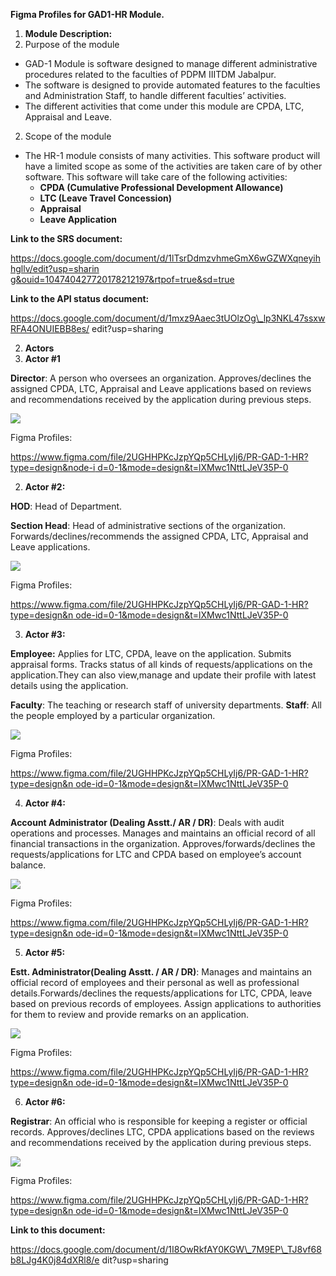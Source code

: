 **Figma Profiles for GAD1-HR Module.**

1. **Module Description:**
1. Purpose of the module
- GAD-1 Module is software designed to manage different administrative procedures related to the faculties of PDPM IIITDM Jabalpur.
- The software is designed to provide automated features to the faculties and Administration Staff, to handle different faculties’ activities.
- The different activities that come under this module are CPDA, LTC, Appraisal and Leave.
2. Scope of the module
- The HR-1 module consists of many activities. This software product will have a limited scope as some of the activities are taken care of by other software. This software will take care of the following activities:
  - **CPDA (Cumulative Professional Development Allowance)**
  - **LTC (Leave Travel Concession)**
  - **Appraisal**
  - **Leave Application**

**Link to the SRS document:**

[https://docs.google.com/document/d/1lTsrDdmzvhmeGmX6wGZWXqneyihhgllv/edit?usp=sharin g&ouid=104740427720178212197&rtpof=true&sd=true](https://docs.google.com/document/d/1lTsrDdmzvhmeGmX6wGZWXqneyihhgllv/edit?usp=sharing&ouid=104740427720178212197&rtpof=true&sd=true)

**Link to the API status document:**

https://docs.google.com/document/d/1mxz9Aaec3tUOlzOg\_lp3NKL47ssxwRFA4ONUIEBB8es/ edit?usp=sharing

2. **Actors**
1. **Actor #1**

**Director**: A person who oversees an organization. Approves/declines the assigned CPDA, LTC, Appraisal and Leave applications based on reviews and recommendations received by the application during previous steps.

![](Aspose.Words.1f30d00b-e6e2-4b6c-a8c6-dda01da69921.001.png)

Figma Profiles:

[https://www.figma.com/file/2UGHHPKcJzpYQp5CHLyIj6/PR-GAD-1-HR?type=design&node-i d=0-1&mode=design&t=lXMwc1NttLJeV35P-0](https://www.figma.com/file/2UGHHPKcJzpYQp5CHLyIj6/PR-GAD-1-HR?type=design&node-id=0-1&mode=design&t=lXMwc1NttLJeV35P-0)

2. **Actor #2:**

**HOD**: Head of Department.

**Section Head**: Head of administrative sections of the organization. Forwards/declines/recommends the assigned CPDA, LTC, Appraisal and Leave applications.

![](Aspose.Words.1f30d00b-e6e2-4b6c-a8c6-dda01da69921.002.png)

Figma Profiles:

[https://www.figma.com/file/2UGHHPKcJzpYQp5CHLyIj6/PR-GAD-1-HR?type=design&n ode-id=0-1&mode=design&t=lXMwc1NttLJeV35P-0](https://www.figma.com/file/2UGHHPKcJzpYQp5CHLyIj6/PR-GAD-1-HR?type=design&node-id=0-1&mode=design&t=lXMwc1NttLJeV35P-0)

3. **Actor #3:**

**Employee:** Applies for LTC, CPDA, leave on the application. Submits appraisal forms. Tracks status of all kinds of requests/applications on the application.They can also view,manage and update their profile with latest details using the application.

**Faculty**: The teaching or research staff of university departments. **Staff**: All the people employed by a particular organization.

![](Aspose.Words.1f30d00b-e6e2-4b6c-a8c6-dda01da69921.003.png)

Figma Profiles:

[https://www.figma.com/file/2UGHHPKcJzpYQp5CHLyIj6/PR-GAD-1-HR?type=design&n ode-id=0-1&mode=design&t=lXMwc1NttLJeV35P-0](https://www.figma.com/file/2UGHHPKcJzpYQp5CHLyIj6/PR-GAD-1-HR?type=design&node-id=0-1&mode=design&t=lXMwc1NttLJeV35P-0)

4. **Actor #4:**

**Account Administrator (Dealing Asstt./ AR / DR)**: Deals with audit operations and processes. Manages and maintains an official record of all financial transactions in the organization. Approves/forwards/declines the requests/applications for LTC and CPDA based on employee’s account balance.

![](Aspose.Words.1f30d00b-e6e2-4b6c-a8c6-dda01da69921.004.png)

Figma Profiles:

[https://www.figma.com/file/2UGHHPKcJzpYQp5CHLyIj6/PR-GAD-1-HR?type=design&n ode-id=0-1&mode=design&t=lXMwc1NttLJeV35P-0](https://www.figma.com/file/2UGHHPKcJzpYQp5CHLyIj6/PR-GAD-1-HR?type=design&node-id=0-1&mode=design&t=lXMwc1NttLJeV35P-0)

5. **Actor #5:**

**Estt. Administrator(Dealing Asstt. / AR / DR)**: Manages and maintains an official record of employees and their personal as well as professional details.Forwards/declines the requests/applications for LTC, CPDA, leave based on previous records of employees. Assign applications to authorities for them to review and provide remarks on an application.

![](Aspose.Words.1f30d00b-e6e2-4b6c-a8c6-dda01da69921.005.png)

Figma Profiles:

[https://www.figma.com/file/2UGHHPKcJzpYQp5CHLyIj6/PR-GAD-1-HR?type=design&n ode-id=0-1&mode=design&t=lXMwc1NttLJeV35P-0](https://www.figma.com/file/2UGHHPKcJzpYQp5CHLyIj6/PR-GAD-1-HR?type=design&node-id=0-1&mode=design&t=lXMwc1NttLJeV35P-0)

6. **Actor #6:**

**Registrar**: An official who is responsible for keeping a register or official records. Approves/declines LTC, CPDA applications based on the reviews and recommendations received by the application during previous steps.

![](Aspose.Words.1f30d00b-e6e2-4b6c-a8c6-dda01da69921.006.png)

Figma Profiles:

[https://www.figma.com/file/2UGHHPKcJzpYQp5CHLyIj6/PR-GAD-1-HR?type=design&n ode-id=0-1&mode=design&t=lXMwc1NttLJeV35P-0](https://www.figma.com/file/2UGHHPKcJzpYQp5CHLyIj6/PR-GAD-1-HR?type=design&node-id=0-1&mode=design&t=lXMwc1NttLJeV35P-0)

**Link to this document:**

https://docs.google.com/document/d/1I8OwRkfAY0KGW\_7M9EP\_TJ8vf68b8LJg4K0j84dXRl8/e dit?usp=sharing
